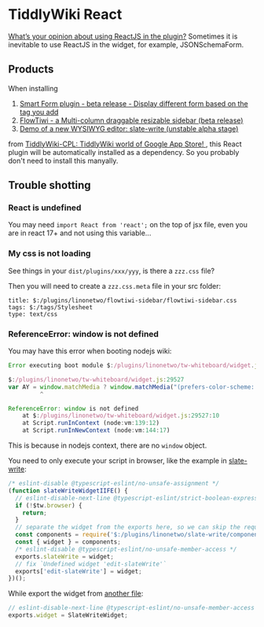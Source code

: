 # TiddlyWiki React

[What’s your opinion about using ReactJS in the plugin?](https://talk.tiddlywiki.org/t/whats-your-opinion-about-using-reactjs-in-the-plugin/2191) Sometimes it is inevitable to use ReactJS in the widget, for example, JSONSchemaForm.

## Products

When installing

1. [Smart Form plugin - beta release - Display different form based on the tag you add](https://talk.tiddlywiki.org/t/smart-form-plugin-beta-release-display-different-form-based-on-the-tag-you-add/2417)
2. [FlowTiwi - a Multi-column draggable resizable sidebar (beta release)](https://talk.tiddlywiki.org/t/flowtiwi-a-multi-column-draggable-resizable-sidebar-beta-release/3128)
3. [Demo of a new WYSIWYG editor: slate-write (unstable alpha stage)](https://talk.tiddlywiki.org/t/demo-of-a-new-wysiwyg-editor-slate-write-unstable-alpha-stage/2788)

from [TiddlyWiki-CPL: TiddlyWiki world of Google App Store! ](https://talk.tiddlywiki.org/t/tiddlywiki-cpl-tiddlywiki-world-of-google-app-store/2140) , this React plugin will be automatically installed as a dependency. So you probably don't need to install this manyally.

## Trouble shotting

### React is undefined

You may need `import React from 'react';` on the top of jsx file, even you are in react 17+ and not using this variable...

### My css is not loading

See things in your `dist/plugins/xxx/yyy`, is there a `zzz.css` file?

Then you will need to create a `zzz.css.meta` file in your src folder:

```tid
title: $:/plugins/linonetwo/flowtiwi-sidebar/flowtiwi-sidebar.css
tags: $:/tags/Stylesheet
type: text/css
```

### ReferenceError: window is not defined

You may have this error when booting nodejs wiki:

```js
Error executing boot module $:/plugins/linonetwo/tw-whiteboard/widget.js: {}

$:/plugins/linonetwo/tw-whiteboard/widget.js:29527
var AY = window.matchMedia ? window.matchMedia("(prefers-color-scheme: dark)").matches : false;
         ^

ReferenceError: window is not defined
    at $:/plugins/linonetwo/tw-whiteboard/widget.js:29527:10
    at Script.runInContext (node:vm:139:12)
    at Script.runInNewContext (node:vm:144:17)
```

This is because in nodejs context, there are no `window` object.

You need to only execute your script in browser, like the example in [slate-write](https://github.com/tiddly-gittly/slate-write/blob/a5201885dc839d9b4ce1c25de55b80fb61f08e7b/src/widget.js):

```js
/* eslint-disable @typescript-eslint/no-unsafe-assignment */
(function slateWriteWidgetIIFE() {
  // eslint-disable-next-line @typescript-eslint/strict-boolean-expressions
  if (!$tw.browser) {
    return;
  }
  // separate the widget from the exports here, so we can skip the require of react code if `!$tw.browser`. Those ts code will error if loaded in the nodejs side.
  const components = require('$:/plugins/linonetwo/slate-write/components/index.js');
  const { widget } = components;
  /* eslint-disable @typescript-eslint/no-unsafe-member-access */
  exports.slateWrite = widget;
  // fix `Undefined widget 'edit-slateWrite'`
  exports['edit-slateWrite'] = widget;
})();
```

While export the widget from [another file](https://github.com/tiddly-gittly/slate-write/blob/a5201885dc839d9b4ce1c25de55b80fb61f08e7b/src/editor/index.ts#L174):

```js
// eslint-disable-next-line @typescript-eslint/no-unsafe-member-access
exports.widget = SlateWriteWidget;
```
